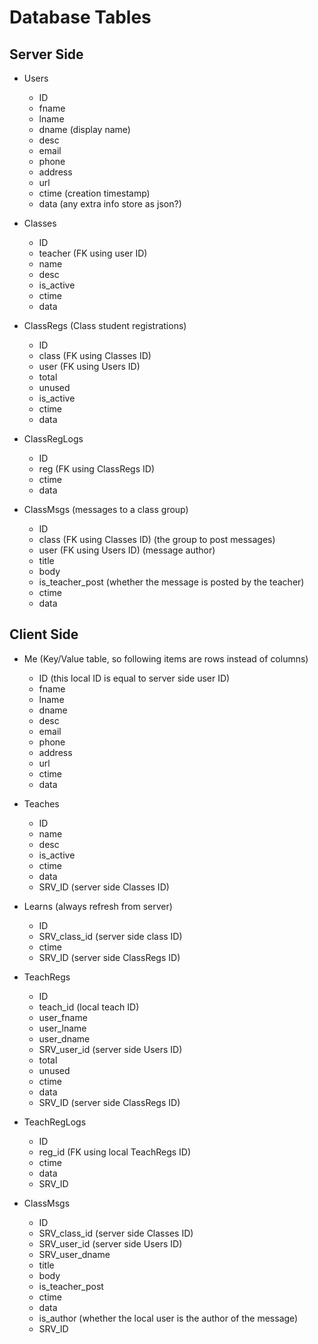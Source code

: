 # Database Tables

## Server Side
* Users
    * ID
    * fname
    * lname
    * dname (display name)
    * desc
    * email
    * phone
    * address
    * url
    * ctime (creation timestamp)
    * data (any extra info store as json?)

* Classes
    * ID
    * teacher (FK using user ID)
    * name
    * desc
    * is_active
    * ctime
    * data

* ClassRegs (Class student registrations)
    * ID
    * class (FK using Classes ID)
    * user (FK using Users ID)
    * total
    * unused
    * is_active
    * ctime
    * data

* ClassRegLogs
    * ID 
    * reg (FK using ClassRegs ID)
    * ctime
    * data

* ClassMsgs (messages to a class group)
    * ID
    * class (FK using Classes ID) (the group to post messages)
    * user (FK using Users ID) (message author)
    * title
    * body
    * is_teacher_post (whether the message is posted by the teacher)
    * ctime
    * data

## Client Side
* Me (Key/Value table, so following items are rows instead of columns)
    * ID (this local ID is equal to server side user ID)
    * fname
    * lname
    * dname
    * desc
    * email
    * phone
    * address
    * url
    * ctime
    * data

* Teaches
    * ID
    * name
    * desc
    * is_active
    * ctime
    * data
    * SRV_ID (server side Classes ID)

* Learns (always refresh from server)
    * ID
    * SRV_class_id (server side class ID)
    * ctime
    * SRV_ID (server side ClassRegs ID)

* TeachRegs
    * ID
    * teach_id (local teach ID)
    * user_fname
    * user_lname
    * user_dname
    * SRV_user_id (server side Users ID)
    * total
    * unused
    * ctime
    * data
    * SRV_ID (server side ClassRegs ID)

* TeachRegLogs
    * ID
    * reg_id (FK using local TeachRegs ID)
    * ctime
    * data
    * SRV_ID

* ClassMsgs 
    * ID
    * SRV_class_id (server side Classes ID)
    * SRV_user_id (server side Users ID)
    * SRV_user_dname
    * title
    * body
    * is_teacher_post
    * ctime
    * data
    * is_author (whether the local user is the author of the message)
    * SRV_ID


